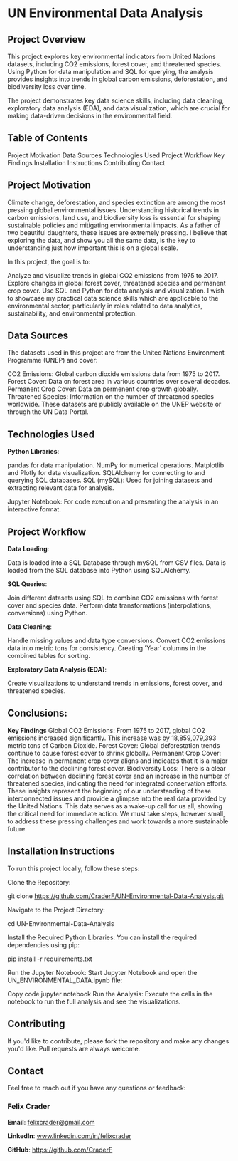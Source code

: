 
# UN Environmental Data Analysis
## Project Overview
This project explores key environmental indicators from United Nations datasets, including CO2 emissions, forest cover, and threatened species. Using Python for data manipulation and SQL for querying, the analysis provides insights into trends in global carbon emissions, deforestation, and biodiversity loss over time.

The project demonstrates key data science skills, including data cleaning, exploratory data analysis (EDA), and data visualization, which are crucial for making data-driven decisions in the environmental field.

## Table of Contents
Project Motivation
Data Sources
Technologies Used
Project Workflow
Key Findings
Installation Instructions
Contributing
Contact

## Project Motivation
Climate change, deforestation, and species extinction are among the most pressing global environmental issues. Understanding historical trends in carbon emissions, land use, and biodiversity loss is essential for shaping sustainable policies and mitigating environmental impacts. As a father of two beautiful daughters, these issues are extremely pressing. I believe that exploring the data, and show you all the same data, is the key to understanding just how important this is on a global scale.

In this project, the goal is to:

Analyze and visualize trends in global CO2 emissions from 1975 to 2017.
Explore changes in global forest cover, threatened species and permanent crop cover. 
Use SQL and Python for data analysis and visualization.
I wish to showcase my practical data science skills which are applicable to the environmental sector, particularly in roles related to data analytics, sustainability, and environmental protection.

## Data Sources
The datasets used in this project are from the United Nations Environment Programme (UNEP) and cover:

CO2 Emissions: Global carbon dioxide emissions data from 1975 to 2017.
Forest Cover: Data on forest area in various countries over several decades.
Permanent Crop Cover: Data on permenent crop growth globally. 
Threatened Species: Information on the number of threatened species worldwide.
These datasets are publicly available on the UNEP website or through the UN Data Portal.

## Technologies Used
**Python Libraries**:

pandas for data manipulation.
NumPy for numerical operations.
Matplotlib and Plotly for data visualization.
SQLAlchemy for connecting to and querying SQL databases.
SQL (mySQL): Used for joining datasets and extracting relevant data for analysis.

Jupyter Notebook: For code execution and presenting the analysis in an interactive format.

## Project Workflow
**Data Loading**:

Data is loaded into a SQL Database through mySQL from CSV files. 
Data is loaded from the SQL database into Python using SQLAlchemy.

**SQL Queries**:

Join different datasets using SQL to combine CO2 emissions with forest cover and species data.
Perform data transformations (interpolations, conversions) using Python.

**Data Cleaning**:

Handle missing values and data type conversions.
Convert CO2 emissions data into metric tons for consistency.
Creating 'Year' columns in the combined tables for sorting.

**Exploratory Data Analysis (EDA)**:

Create visualizations to understand trends in emissions, forest cover, and threatened species.

## Conclusions:

**Key Findings**
Global CO2 Emissions: From 1975 to 2017, global CO2 emissions increased significantly. This increase was by 18,859,079,393 metric tons of Carbon Dioxide.
Forest Cover: Global deforestation trends continue to cause forest cover to shrink globally. 
Permanent Crop Cover: The increase in permanent crop cover aligns and indicates that it is a major contributor to the declining forest cover.
Biodiversity Loss: There is a clear correlation between declining forest cover and an increase in the number of threatened species, indicating the need for integrated conservation efforts.
These insights represent the beginning of our understanding of these interconnected issues and provide a glimpse into the real data provided by the United Nations. This data serves as a wake-up call for us all, showing the critical need for immediate action. We must take steps, however small, to address these pressing challenges and work towards a more sustainable future.

## Installation Instructions
To run this project locally, follow these steps:

Clone the Repository:

git clone https://github.com/CraderF/UN-Environmental-Data-Analysis.git

Navigate to the Project Directory:

cd UN-Environmental-Data-Analysis

Install the Required Python Libraries: You can install the required dependencies using pip:

pip install -r requirements.txt

Run the Jupyter Notebook: Start Jupyter Notebook and open the UN_ENVIRONMENTAL_DATA.ipynb file:

Copy code
jupyter notebook
Run the Analysis: Execute the cells in the notebook to run the full analysis and see the visualizations.

## Contributing

If you'd like to contribute, please fork the repository and make any changes you'd like. Pull requests are always welcome.

## Contact
Feel free to reach out if you have any questions or feedback:

### Felix Crader

**Email**: felixcrader@gmail.com

**LinkedIn**: www.linkedin.com/in/felixcrader

**GitHub**: https://github.com/CraderF 

